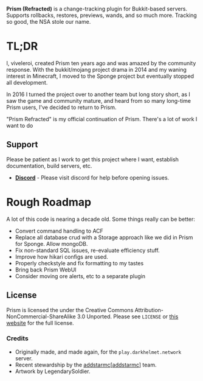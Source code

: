 **Prism (Refracted)** is a change-tracking plugin for Bukkit-based servers. Supports rollbacks, restores, previews, 
wands, and so much more. Tracking so good, the NSA stole our name.

# TL;DR

I, viveleroi, created Prism ten years ago and was amazed by the community response. With the bukkit/mojang project
drama in 2014 and my waning interest in Minecraft, I moved to the Sponge project but eventually stopped all development.

In 2016 I turned the project over to another team but long story short, as I saw the game and community mature, 
and heard from so many long-time Prism users, I've decided to return to Prism.

"Prism Refracted" is my official continuation of Prism. There's a lot of work I want to do

## Support

Please be patient as I work to get this project where I want, establish documentation, build servers, etc. 

- [**Discord**][discord] - Please visit discord for help before opening issues.

# Rough Roadmap

A lot of this code is nearing a decade old. Some things really can be better:

- Convert command handling to ACF
- Replace all database crud with a Storage approach like we did in Prism for Sponge. Allow mongoDB.
- Fix non-standard SQL issues, re-evaluate efficiency stuff.
- Improve how hikari configs are used.
- Properly checkstyle and fix formatting to my tastes
- Bring back Prism WebUI
- Consider moving ore alerts, etc to a separate plugin

## License

Prism is licensed the under the Creative Commons
Attribution-NonCommercial-ShareAlike 3.0 Unported. Please see `LICENSE` or [this website][license]
for the full license.

### Credits

- Originally made, and made again, for the `play.darkhelmet.network` server.
- Recent stewardship by the [addstarmc][[addstarmc]] team.
- Artwork by LegendarySoldier.


[license]: http://creativecommons.org/licenses/by-nc-sa/3.0/us/
[addstarmc]: https://github.com/AddstarMC
[discord]: https://discord.gg/7FxZScH4EJ

